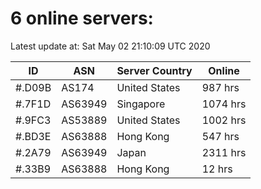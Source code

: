 # 6 online servers:

Latest update at: Sat May 02 21:10:09 UTC 2020

| ID | ASN | Server Country | Online |
| -- | --- | -------------- | ------ |
| #.D09B | AS174 | United States | 987 hrs |
| #.7F1D | AS63949 | Singapore | 1074 hrs |
| #.9FC3 | AS53889 | United States | 1002 hrs |
| #.BD3E | AS63888 | Hong Kong | 547 hrs |
| #.2A79 | AS63949 | Japan | 2311 hrs |
| #.33B9 | AS63888 | Hong Kong | 12 hrs |


